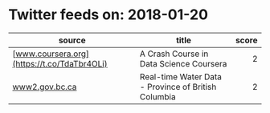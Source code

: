 # Twitter feeds on: 2018-01-20
|                        source                        |                                                                                                                                                          title                                                                                                                                                           |score|
|------------------------------------------------------|--------------------------------------------------------------------------------------------------------------------------------------------------------------------------------------------------------------------------------------------------------------------------------------------------------------------------|----:|
|[www.coursera.org](https://t.co/TdaTbr4OLi)           |A Crash Course in Data Science   Coursera                                                                                                                                                                                                                                                                                 |    2|
|[www2.gov.bc.ca](https://t.co/yvuVcTrwty)             |Real-time Water Data - Province of British Columbia                                                                                                                                                                                                                                                                       |    2|

